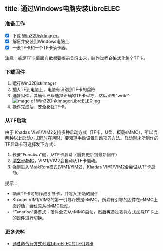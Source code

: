 title: 通过Windows电脑安装LibreELEC
---

### 准备工作
* [x] 下载 [Win32DiskImager](https://sourceforge.net/projects/win32diskimager/)。
* [x] 解压并安装到Windows电脑上
* [x] 一张TF卡和一个TF卡读卡器。

注意：若是TF卡里面有数据要提前备份出来，制作过程会格式化整个TF卡。

### 下载固件
1. 运行Win32DiskImager
2. 插入TF到电脑上，电脑有识别到TF卡的盘符
3. 选择固件，并确认已经选择正确的TF卡盘符，然后点击"write":
![Image of Win32DiskImagerLibreELEC.jpg](/images/vim1/Win32DiskImagerLibreELEC.jpg)
4. 操作完成后，安全移除TF卡。

### 从TF启动
由于 Khadas VIM1/VIM2支持多种启动方式（TF卡，U盘，板载eMMC），所以当两种以上启动方式同时在用时，要知道手动设置启动项的方法。启动刚才所制作的TF启动卡可选择发下方式：
1. 长按“Function”键，从TF卡启动（需要更新到最新固件）
2. [清空eMMC](/zh-cn/vim1/HowtoEraseEMMC.html)，VIM1/VIM2会自动从TF卡启动。
3. 强制进入MaskRom模式([VIM1](/zh-cn/vim1/HowtoBootIntoUpgradeMode.html#MRegister-模式-Maskrom-模式)/[VIM2](/zh-cn/vim2/HowtoBootIntoUpgradeMode.html#MRegister-模式-Maskrom-模式))，Khadas VIM1/VIM2会尝试从TF卡启动。

提示：
* 确保TF卡可制作成引导卡，并写入正确的固件
* Khadas VIM1/VIM2的第一引导介质是eMMC，所以有引导的固件在eMMC上面的话，会优先从eMMC启动。
* “Function”键模式：硬件会先从eMMC启动，然后再通过软件方式加载TF卡上的固件进行切换。

### 更多资料
* [通过命令行方式创建LibreELEC的TF引导卡](/zh-cn/vim1/CreateLibreELECBootCardViaCLI.html)


